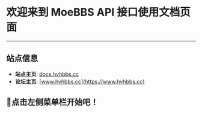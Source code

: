 # 欢迎来到 MoeBBS API 接口使用文档页面
---

## 站点信息
- **站点主页**: [docs.hvhbbs.cc](https://docs.hvhbbs.cc)
- **论坛主页**: [www.hvhbbs.cc](https://www.hvhbbs.cc)

## 🚀点击左侧菜单栏开始吧！